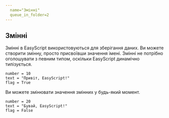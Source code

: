 ```yaml
---
  name="Змінні"
  queue_in_folder=2
---
```


## Змінні
Змінні в EasyScript використовуються для зберігання даних. Ви можете створити змінну, просто присвоївши значення імені. Змінні не потрібно оголошувати з певним типом, оскільки EasyScript динамічно типізується.
```easyscript
number = 10
text = "Привіт, EasyScript!"
flag = True
```

Ви можете змінювати значення змінних у будь-який момент.

```easyscript
number = 20
text = "Бувай, EasyScript!"
flag = False
```